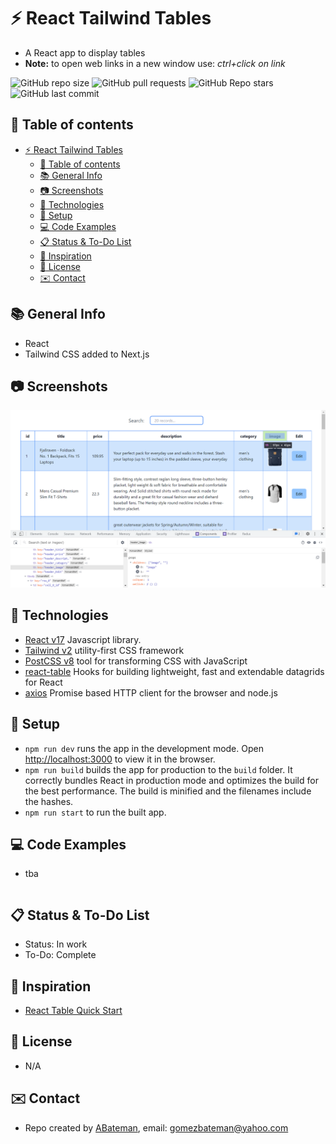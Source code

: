 # :zap: React Tailwind Tables

* A React app to display tables
* **Note:** to open web links in a new window use: _ctrl+click on link_

![GitHub repo size](https://img.shields.io/github/repo-size/AndrewJBateman/react-tailwind-tables?style=plastic)
![GitHub pull requests](https://img.shields.io/github/issues-pr/AndrewJBateman/react-tailwind-tables?style=plastic)
![GitHub Repo stars](https://img.shields.io/github/stars/AndrewJBateman/react-tailwind-tables?style=plastic)
![GitHub last commit](https://img.shields.io/github/last-commit/AndrewJBateman/react-tailwind-tables?style=plastic)

## :page_facing_up: Table of contents

* [:zap: React Tailwind Tables](#zap-react-tailwind-tables)
  * [:page_facing_up: Table of contents](#page_facing_up-table-of-contents)
  * [:books: General Info](#books-general-info)
  * [:camera: Screenshots](#camera-screenshots)
  * [:signal_strength: Technologies](#signal_strength-technologies)
  * [:floppy_disk: Setup](#floppy_disk-setup)
  * [:computer: Code Examples](#computer-code-examples)
  * [:clipboard: Status & To-Do List](#clipboard-status--to-do-list)
  * [:clap: Inspiration](#clap-inspiration)
  * [:file_folder: License](#file_folder-license)
  * [:envelope: Contact](#envelope-contact)

## :books: General Info

* React
* Tailwind CSS added to Next.js

## :camera: Screenshots

![Example screenshot](./imgs/table.png)

## :signal_strength: Technologies

* [React v17](https://reactjs.org/) Javascript library.
* [Tailwind v2](https://tailwindcss.com/) utility-first CSS framework
* [PostCSS v8](https://postcss.org/) tool for transforming CSS with JavaScript
* [react-table](https://yarnpkg.com/package/react-table) Hooks for building lightweight, fast and extendable datagrids for React
* [axios](https://yarnpkg.com/package/axios) Promise based HTTP client for the browser and node.js

## :floppy_disk: Setup

* `npm run dev` runs the app in the development mode. Open [http://localhost:3000](http://localhost:3000) to view it in the browser.
* `npm run build` builds the app for production to the `build` folder. It correctly bundles React in production mode and optimizes the build for the best performance. The build is minified and the filenames include the hashes.
* `npm run start` to run the built app.

## :computer: Code Examples

* tba

```javascript

```

## :clipboard: Status & To-Do List

* Status: In work
* To-Do: Complete

## :clap: Inspiration
* [React Table Quick Start](https://react-table.tanstack.com/docs/quick-start)


## :file_folder: License

* N/A

## :envelope: Contact

* Repo created by [ABateman](https://github.com/AndrewJBateman), email: gomezbateman@yahoo.com